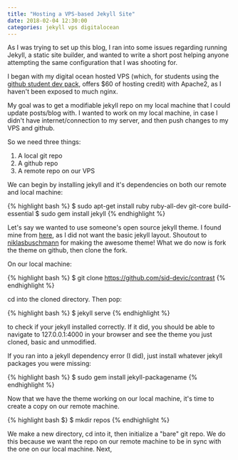 ```yaml
---
title: "Hosting a VPS-based Jekyll Site"
date: 2018-02-04 12:30:00
categories: jekyll vps digitalocean
---
```


As I was trying to set up this blog, I ran into some issues regarding running Jekyll, a static site builder, and wanted to write a short post helping anyone attempting the same configuration that I was shooting for.

I began with my digital ocean hosted VPS (which, for students using the [github student dev pack](https://education.github.com/pack), offers $60 of hosting credit) with Apache2, as I haven't been exposed to much nginx.

My goal was to get a modifiable jekyll repo on my local machine that I could update posts/blog with. I wanted to work on my local machine, in case I didn't have internet/connection to my server, and then push changes to my VPS and github.

So we need three things:
1. A local git repo
2. A github repo
3. A remote repo on our VPS

We can begin by installing jekyll and it's dependencies on both our remote and local machine:

{% highlight bash %}
$ sudo apt-get install ruby ruby-all-dev git-core build-essential
$ sudo gem install jekyll
{% endhighlight %}


Let's say we wanted to use someone's open source jekyll theme. I found mine from [here](https://github.com/jekyll/jekyll/wiki/Themes), as I did not want the basic jekyll layout. Shoutout to [niklasbuschmann](https://github.com/niklasbuschmann/contrast) for making the awesome theme! What we do now is fork the theme on github, then clone the fork.

On our local machine:

{% highlight bash %}
$ git clone https://github.com/sid-devic/contrast
{% endhighlight %}

cd into the cloned directory. Then pop:

{% highlight bash %}
$ jekyll serve
{% endhighlight %}

to check if your jekyll installed correctly. If it did, you should be able to navigate to 127.0.0.1:4000 in your browser and see the theme you just cloned, basic and unmodified.

If you ran into a jekyll dependency error (I did), just install whatever jekyll packages you were missing:

{% highlight bash %}
$ sudo gem install jekyll-packagename
{% endhighlight %}

Now that we have the theme working on our local machine, it's time to create a copy on our remote machine.

{% highlight bash $}
$ mkdir repos
{% endhighlight %}

We make a new directory, cd into it, then initialize a "bare" git repo. We do this because we want the repo on our remote machine to be in sync with the one on our local machine. Next, 
